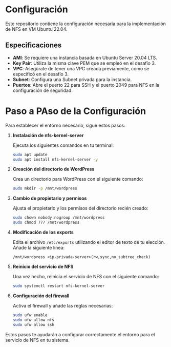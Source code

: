 # Configuración

Este repositorio contiene la configuración necesaria para la implementación de NFS en VM Ubuntu 22.04.

## Especificaciones

- **AMI**: Se requiere una instancia basada en Ubuntu Server 20.04 LTS.
- **Key Pair**: Utiliza la misma clave PEM que se empleó en el desafío 3.
- **VPC**: Asegúrate de tener una VPC creada previamente, como se especificó en el desafío 3.
- **Subnet**: Configura una Subnet privada para la instancia.
- **Puertos**: Abre el puerto 22 para SSH y el puerto 2049 para NFS en la configuración de seguridad.

# Paso a PAso de la Configuración

Para establecer el entorno necesario, sigue estos pasos:

1. **Instalación de nfs-kernel-server**

    Ejecuta los siguientes comandos en tu terminal:

    ```bash
    sudo apt update
    sudo apt install nfs-kernel-server -y
    ```

2. **Creación del directorio de WordPress**

    Crea un directorio para WordPress con el siguiente comando:

    ```bash
    sudo mkdir -p /mnt/wordpress
    ```

3. **Cambio de propietario y permisos**

    Ajusta el propietario y los permisos del directorio recién creado:

    ```bash
    sudo chown nobody:nogroup /mnt/wordpress
    sudo chmod 777 /mnt/wordpress
    ```

4. **Modificación de los exports**

    Edita el archivo `/etc/exports` utilizando el editor de texto de tu elección. Añade la siguiente línea:

    ```
    /mnt/wordpress <ip-privada-server>(rw,sync,no_subtree_check)
    ```

5. **Reinicio del servicio de NFS**

    Una vez hecho, reinicia el servicio de NFS con el siguiente comando:

    ```bash
    sudo systemctl restart nfs-kernel-server
    ```

6. **Configuración del firewall**

    Activa el firewall y añade las reglas necesarias:

    ```bash
    sudo ufw enable
    sudo ufw allow nfs
    sudo ufw allow ssh
    ```

Estos pasos te ayudarán a configurar correctamente el entorno para el servicio de NFS en tu sistema.

